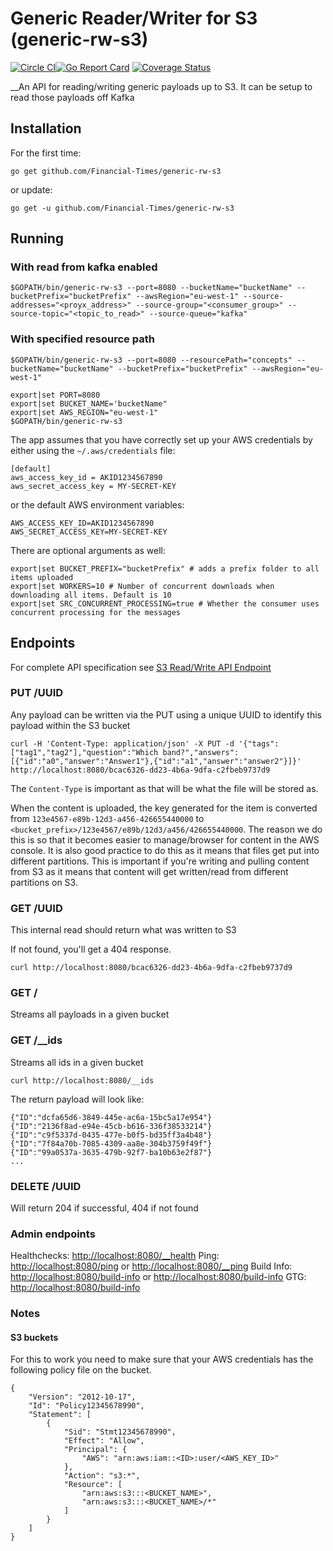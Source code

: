 # Generic Reader/Writer for S3 (generic-rw-s3)
[![Circle CI](https://circleci.com/gh/Financial-Times/generic-rw-s3.svg?style=shield)](https://circleci.com/gh/Financial-Times/generic-rw-s3)[![Go Report Card](https://goreportcard.com/badge/github.com/Financial-Times/generic-rw-s3)](https://goreportcard.com/report/github.com/Financial-Times/generic-rw-s3) [![Coverage Status](https://coveralls.io/repos/github/Financial-Times/generic-rw-s3/badge.svg)](https://coveralls.io/github/Financial-Times/generic-rw-s3)
 
__An API for reading/writing generic payloads up to S3. It can be setup to read those payloads off Kafka

## Installation

For the first time:

`go get github.com/Financial-Times/generic-rw-s3`

or update:

`go get -u github.com/Financial-Times/generic-rw-s3`


## Running

### With read from kafka enabled
`$GOPATH/bin/generic-rw-s3 --port=8080 --bucketName="bucketName" --bucketPrefix="bucketPrefix" --awsRegion="eu-west-1" --source-addresses="<proyx_address>" --source-group="<consumer_group>" --source-topic="<topic_to_read>" --source-queue="kafka"`

### With specified resource path
`$GOPATH/bin/generic-rw-s3 --port=8080 --resourcePath="concepts" --bucketName="bucketName" --bucketPrefix="bucketPrefix" --awsRegion="eu-west-1"`

 
```
export|set PORT=8080
export|set BUCKET_NAME='bucketName"
export|set AWS_REGION="eu-west-1"
$GOPATH/bin/generic-rw-s3
```

The app assumes that you have correctly set up your AWS credentials by either using the `~/.aws/credentials` file:

```
[default]
aws_access_key_id = AKID1234567890
aws_secret_access_key = MY-SECRET-KEY
```

or the default AWS environment variables:

```
AWS_ACCESS_KEY_ID=AKID1234567890
AWS_SECRET_ACCESS_KEY=MY-SECRET-KEY
```

There are optional arguments as well:
```
export|set BUCKET_PREFIX="bucketPrefix" # adds a prefix folder to all items uploaded
export|set WORKERS=10 # Number of concurrent downloads when downloading all items. Default is 10
export|set SRC_CONCURRENT_PROCESSING=true # Whether the consumer uses concurrent processing for the messages
```

## Endpoints
For complete API specification see [S3 Read/Write API Endpoint](https://docs.google.com/document/d/1Ck-o0Le9cXOfm-aVjiGmOT7ZTB5W5fDTsPqGkhzfa-U/edit#)

### PUT /UUID

Any payload can be written via the PUT using a unique UUID to identify this payload within the S3 bucket

```
curl -H 'Content-Type: application/json' -X PUT -d '{"tags":["tag1","tag2"],"question":"Which band?","answers":[{"id":"a0","answer":"Answer1"},{"id":"a1","answer":"answer2"}]}' http://localhost:8080/bcac6326-dd23-4b6a-9dfa-c2fbeb9737d9
```

The `Content-Type` is important as that will be what the file will be stored as.

When the content is uploaded, the key generated for the item is converted from `123e4567-e89b-12d3-a456-426655440000` to `<bucket_prefix>/123e4567/e89b/12d3/a456/426655440000`. The reason we do this is so that it becomes easier to manage/browser for content in the AWS console. It is also good practice to do this as it means that files get put into different partitions. This is important if you're writing and pulling content from S3 as it means that content will get written/read from different partitions on S3.

### GET /UUID
This internal read should return what was written to S3

If not found, you'll get a 404 response.

```
curl http://localhost:8080/bcac6326-dd23-4b6a-9dfa-c2fbeb9737d9
```

### GET /
Streams all payloads in a given bucket

### GET /__ids
Streams all ids in a given bucket

```
curl http://localhost:8080/__ids
```

The return payload will look like:

```
{"ID":"dcfa65d6-3849-445e-ac6a-15bc5a17e954"}
{"ID":"2136f8ad-e94e-45cb-b616-336f38533214"}
{"ID":"c9f5337d-0435-477e-b0f5-bd35ff3a4b48"}
{"ID":"7f84a70b-7085-4309-aa8e-304b3759f49f"}
{"ID":"99a0537a-3635-479b-92f7-ba10b63e2f87"}
...
```

### DELETE /UUID
Will return 204 if successful, 404 if not found

### Admin endpoints

Healthchecks: [http://localhost:8080/__health](http://localhost:8080/__health)
Ping: [http://localhost:8080/ping](http://localhost:8080/ping) or [http://localhost:8080/__ping](http://localhost:8080/__ping)
Build Info: [http://localhost:8080/build-info](http://localhost:8080/build-info) or [http://localhost:8080/build-info](http://localhost:8080/__build-info) 
GTG: [http://localhost:8080/build-info](http://localhost:8080/__gtg) 


### Notes

#### S3 buckets

For this to work you need to make sure that your AWS credentials has the following policy file on the bucket.
```
{
	"Version": "2012-10-17",
	"Id": "Policy12345678990",
	"Statement": [
		{
			"Sid": "Stmt12345678990",
			"Effect": "Allow",
			"Principal": {
				"AWS": "arn:aws:iam::<ID>:user/<AWS_KEY_ID>"
			},
			"Action": "s3:*",
			"Resource": [
				"arn:aws:s3:::<BUCKET_NAME>",
				"arn:aws:s3:::<BUCKET_NAME>/*"
			]
		}
	]
}
```
